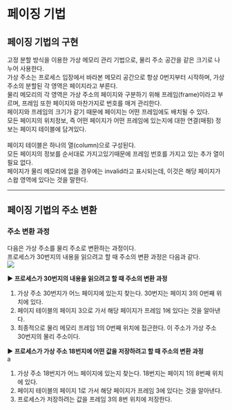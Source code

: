 # 페이징 기법
## 페이징 기법의 구현
고정 분할 방식을 이용한 가상 메모리 관리 기법으로, 물리 주소 공간을 같은 크기로 나누어 사용한다.<br>
가상 주소는 프로세스 입장에서 바라본 메모리 공간으로 항상 0번지부터 시작하며, 가상 주소의 분할된 각 영역은 페이지라고 부른다. <br>
물리 메모리의 각 영역은 가상 주소의 페이지와 구분하기 위해 프레임(frame)이라고 부르며, 프레임 또한 페이지와 마찬가지로 번호를 매겨 관리한다.<br>
페이지와 프레임의 크기가 같기 때문에 페이지는 어떤 프레임에도 배치될 수 있다.<br>
모든 페이지의 위치정보, 즉 어떤 페이지가 어떤 프레임에 있는지에 대한 연결(매핑) 정보는 페이지 테이블에 담겨있다.<br>
<br>
페이지 테이블은 하나의 열(column)으로 구성된다. <br>
모든 페이지의 정보를 순서대로 가지고있기때문에 프레임 번호를 가지고 있는 추가 열이 필요 없다.<br>
페이지가 물리 메모리에 없을 경우에는 invalid라고 표시되는데, 이것은 해당 페이지가 스왑 영역에 있다는 것을 말한다.<br>

------------

## 페이징 기법의 주소 변환
### 주소 변환 과정
다음은 가상 주소를 물리 주소로 변환하는 과정이다.<br>
프로세스가 30번지의 내용을 읽으려고 할 때 주소의 변환 과정은 다음과 같다.<br>
![](https://blog.kakaocdn.net/dn/sqpTs/btrLSvfnZlc/3hc9hscbuUoPIFfgoyPM0k/img.png)<br>

**▶ 프로세스가 30번지의 내용을 읽으려고 할 때 주소의 변환 과정**<br>

1. 가상 주소 30번지가 어느 페이지에 있는지 찾는다. 30번지는 페이지 3의 0번째 위치에 있다.
2. 페이지 테이블의 페이지 3으로 가서 해당 페이지가 프레임 1에 있다는 것을 알아낸다.
3. 최종적으로 물리 메모리 프레임 1의 0번째 위치에 접근한다. 이 주소가 가상 주소 30번지의 물리 주소이다.

**▶ 프로세스가 가상 주소 18번지에 어떤 값을 저장하려고 할 때 주소의 변환 과정**<br>a

1. 가상 주소 18번지가 어느 페이지에 있는지 찾는다. 18번지는 페이지 1의 8번째 위치에 있다.
2. 페이지 테이블의 페이지 1로 가서 해당 페이지가 프레임 3에 있다는 것을 알아낸다.
3. 프로세스가 저장하려는 값을 프레임 3의 8번 위치에 저장한다.

